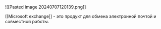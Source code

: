 ![[Pasted image 20240707120139.png]]



[[Microsoft exchange]] - это продукт для обмена электронной почтой и совместной работы. 